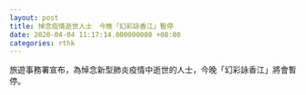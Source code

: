 ```yaml
---
layout: post
title: 悼念疫情逝世人士　今晚「幻彩詠香江」暫停
date: 2020-04-04 11:17:14.000000000 +08:00
categories: rthk
---
```


旅遊事務署宣布，為悼念新型肺炎疫情中逝世的人士，今晚「幻彩詠香江」將會暫停。
